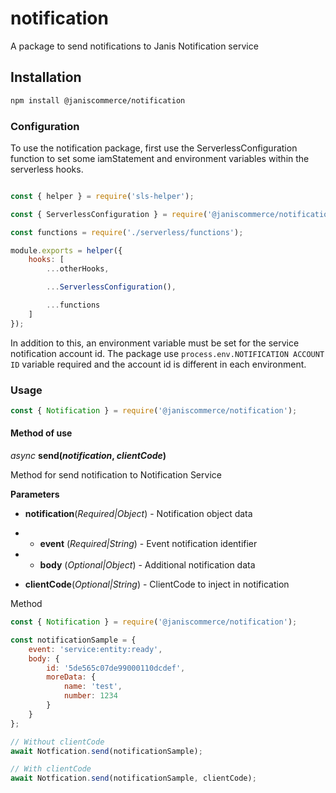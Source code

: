 # notification

A package to send notifications to Janis Notification service

## Installation

```sh
npm install @janiscommerce/notification
```

### Configuration

To use the notification package, first use the ServerlessConfiguration function to set some iamStatement and environment variables within the serverless hooks.

```js

const { helper } = require('sls-helper');

const { ServerlessConfiguration } = require('@janiscommerce/notification');

const functions = require('./serverless/functions');

module.exports = helper({
	hooks: [
		...otherHooks,

		...ServerlessConfiguration(),

		...functions
	]
});
```
In addition to this, an environment variable must be set for the service notification account id.
The package use `process.env.NOTIFICATION ACCOUNT ID` variable required and the account id is different in each environment.

### Usage

```js
const { Notification } = require('@janiscommerce/notification');
```
#### Method of use

*async* **send(*notification*, *clientCode*)**

Method for send notification to Notification Service

**Parameters**

- **notification**(*Required|Object*) - Notification object data
- - **event** (*Required|String*)  - Event notification identifier
- - **body** (*Optional|Object*) - Additional notification data

- **clientCode**(*Optional|String*) - ClientCode to inject in notification

Method
```js
const { Notification } = require('@janiscommerce/notification');

const notificationSample = {
	event: 'service:entity:ready',
	body: {
		id: '5de565c07de99000110dcdef',
		moreData: {
			name: 'test',
			number: 1234
		}
	}
};

// Without clientCode
await Notfication.send(notificationSample);

// With clientCode
await Notfication.send(notificationSample, clientCode);

```
